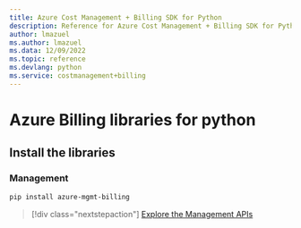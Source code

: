 ```yaml
---
title: Azure Cost Management + Billing SDK for Python
description: Reference for Azure Cost Management + Billing SDK for Python
author: lmazuel
ms.author: lmazuel
ms.data: 12/09/2022
ms.topic: reference
ms.devlang: python
ms.service: costmanagement+billing
---
```

# Azure Billing libraries for python

## Install the libraries


### Management

```bash
pip install azure-mgmt-billing
```
> [!div class="nextstepaction"]
> [Explore the Management APIs](/python/api/overview/azure/billing/management)